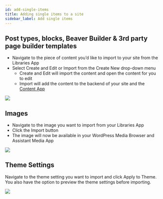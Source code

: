 ```yaml
---
id: add-single-items
title: Adding single items to a site
sidebar_label: Add single items
---
```


## Post types, blocks, Beaver Builder & 3rd party page builder templates

* Navigate to the piece of content you’d like to import to your site from the Libraries App
* Select Create and Edit or Import from the Create New drop-down menu
	* Create and Edit will import the content and open the content for you to edit
	* Import will add the content to the backend of your site and the [Content App](../../../plugin/apps/content.md)

<img src="https://plchldr.co/i/800x300?&bg=f6f6f6&fc=656565&text=Placeholder" />

## Images

* Navigate to the image you want to import from your Libraries App
* Click the Import button
* The image will now be available in your WordPress Media Browser and Assistant Media App

<img src="https://plchldr.co/i/800x300?&bg=f6f6f6&fc=656565&text=Placeholder" />

## Theme Settings

Navigate to the theme setting you want to import and click Apply to Theme. You also have the option to preview the theme settings before importing.

<img src="https://plchldr.co/i/800x300?&bg=f6f6f6&fc=656565&text=Placeholder" />
